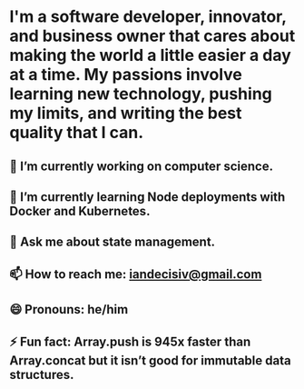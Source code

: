 # I'm a software developer, innovator, and business owner that cares about making the world a little easier a day at a time. My passions involve learning new technology, pushing my limits, and writing the best quality that I can. #

## 🔭 I’m currently working on computer science.
## 🌱 I’m currently learning Node deployments with Docker and Kubernetes.
## 💬 Ask me about state management.
## 📫 How to reach me: iandecisiv@gmail.com
## 😄 Pronouns: he/him
## ⚡ Fun fact: Array.push is 945x faster than Array.concat but it isn’t good for immutable data structures.
